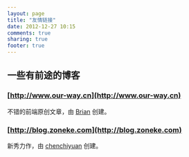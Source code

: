 ```yaml
---
layout: page
title: "友情链接"
date: 2012-12-27 10:15
comments: true
sharing: true
footer: true
---
```


## 一些有前途的博客

### [http://www.our-way.cn](http://www.our-way.cn)

不错的前端原创文章，由 [Brian](http://weibo.com/brianchueng) 创建。

### [http://blog.zoneke.com](http://blog.zoneke.com)

新秀力作，由 [chenchiyuan](http://weibo.com/chenchiyuan) 创建。



